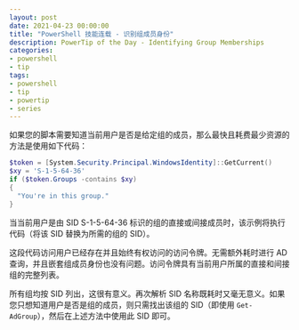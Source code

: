 ```yaml
---
layout: post
date: 2021-04-23 00:00:00
title: "PowerShell 技能连载 - 识别组成员身份"
description: PowerTip of the Day - Identifying Group Memberships
categories:
- powershell
- tip
tags:
- powershell
- tip
- powertip
- series
---
```

如果您的脚本需要知道当前用户是否是给定组的成员，那么最快且耗费最少资源的方法是使用如下代码：

```powershell
$token = [System.Security.Principal.WindowsIdentity]::GetCurrent()
$xy = 'S-1-5-64-36'
if ($token.Groups -contains $xy)
{
  "You're in this group."
}
```

当当前用户是由 SID S-1-5-64-36 标识的组的直接或间接成员时，该示例将执行代码（将该 SID 替换为所需的组的 SID）。

这段代码访问用户已经存在并且始终有权访问的访问令牌。无需额外耗时进行 AD 查询，并且嵌套组成员身份也没有问题。访问令牌具有当前用户所属的直接和间接组的完整列表。

所有组均按 SID 列出，这很有意义。再次解析 SID 名称既耗时又毫无意义。如果您只想知道用户是否是组的成员，则只需找出该组的 SID（即使用 `Get-AdGroup`），然后在上述方法中使用此 SID 即可。

<!--本文国际来源：[Identifying Group Memberships](https://community.idera.com/database-tools/powershell/powertips/b/tips/posts/identifying-group-memberships)-->
